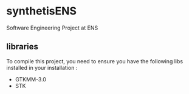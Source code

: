 # synthetisENS

Software Engineering Project at ENS

## libraries

To compile this project, you need to ensure you have the following libs installed in your installation :

- GTKMM-3.0
- STK
